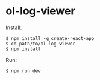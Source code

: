 # ol-log-viewer

Install:
```
$ npm install -g create-react-app
$ cd path/to/ol-log-viewer
$ npm install
```

Run:
```
$ npm run dev
```
